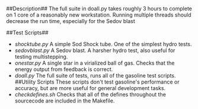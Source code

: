 ##Description##
The full suite in doall.py takes roughly 3 hours to complete on 1 core of a
reasonably new workstation.  Running multiple threads should decrease the run time,
especially for the Sedov blast

##Test Scripts##
* _shocktube.py_ A simple Sod Shock tube.  One of the simplest hydro tests.
* _sedovblast.py_ A Sedov blast. A harsher hydro test, also useful for testing
multistepping.
* _onestar.py_  A single star in a virialized ball of gas.  Checks that the
energy output from feedback is correct.
* _doall.py_ The full suite of tests, runs all of the gasoline test scripts.
##Utility Scripts
These scripts don't test gasoline's performance or accuracy, but are more useful
for general development tasks.
* _checkdefines.sh_ Checks that all of the defines throughout the sourcecode are
included in the Makefile.
